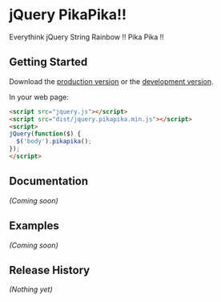# jQuery PikaPika!!

Everythink jQuery String Rainbow !! Pika Pika !!

## Getting Started

Download the [production version][min] or the [development version][max].

[min]: https://raw.githubusercontent.com/esehara/jquery-pikapika/master/dist/jquery.jquery-rainbow.min.js
[max]: https://raw.githubusercontent.com/esehara/jquery-pikapika/master/dist/jquery.jquery-rainbow.js

In your web page:

```html
<script src="jquery.js"></script>
<script src="dist/jquery.pikapika.min.js"></script>
<script>
jQuery(function($) {
  $('body').pikapika();
});
</script>
```

## Documentation
_(Coming soon)_

## Examples
_(Coming soon)_

## Release History
_(Nothing yet)_
